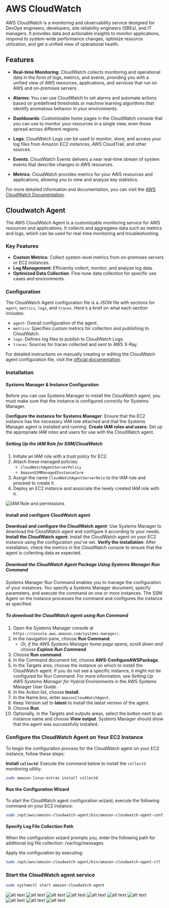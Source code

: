 # AWS CloudWatch

AWS CloudWatch is a monitoring and observability service designed for DevOps engineers, developers, site reliability engineers (SREs), and IT managers. It provides data and actionable insights to monitor applications, respond to system-wide performance changes, optimize resource utilization, and get a unified view of operational health.

## Features

- **Real-time Monitoring**: CloudWatch collects monitoring and operational data in the form of logs, metrics, and events, providing you with a unified view of AWS resources, applications, and services that run on AWS and on-premises servers.

- **Alarms**: You can use CloudWatch to set alarms and automate actions based on predefined thresholds or machine learning algorithms that identify anomalous behavior in your environments.

- **Dashboards**: Customizable home pages in the CloudWatch console that you can use to monitor your resources in a single view, even those spread across different regions.

- **Logs**: CloudWatch Logs can be used to monitor, store, and access your log files from Amazon EC2 instances, AWS CloudTrail, and other sources.

- **Events**: CloudWatch Events delivers a near real-time stream of system events that describe changes in AWS resources.

- **Metrics**: CloudWatch provides metrics for your AWS resources and applications, allowing you to view and analyze key statistics.

For more detailed information and documentation, you can visit the [AWS CloudWatch Documentation](https://docs.aws.amazon.com/cloudwatch/).

## Cloudwatch Agent

The AWS CloudWatch Agent is a customizable monitoring service for AWS resources and applications. It collects and aggregates data such as metrics and logs, which can be used for real-time monitoring and troubleshooting.

### Key Features

- **Custom Metrics**: Collect system-level metrics from on-premises servers or EC2 instances.
- **Log Management**: Efficiently collect, monitor, and analyze log data.
- **Optimized Data Collection**: Fine-tune data collection for specific use cases and environments.

### Configuration

The CloudWatch Agent configuration file is a JSON file with sections for `agent`, `metrics`, `logs`, and `traces`. Here's a brief on what each section includes:

- `agent`: Overall configuration of the agent.
- `metrics`: Specifies custom metrics for collection and publishing to CloudWatch.
- `logs`: Defines log files to publish to CloudWatch Logs.
- `traces`: Sources for traces collected and sent to AWS X-Ray.

For detailed instructions on manually creating or editing the CloudWatch agent configuration file, visit the [official documentation](https://docs.aws.amazon.com/AmazonCloudWatch/latest/monitoring/CloudWatch-Agent-Configuration-File-Details.html).

### Installation

#### Systems Manager & Instance Configuration

Before you can use Systems Manager to install the CloudWatch agent, you must make sure that the instance is configured correctly for Systems Manager.

**Configure the instance for Systems Manager**: Ensure that the EC2 instance has the necessary IAM role attached and that the Systems Manager agent is installed and running.
**Create IAM roles and users**: Set up the appropriate IAM roles and users for use with the CloudWatch agent.

##### Setting Up the IAM Role for SSM/CloudWatch

1. Initiate an IAM role with a trust policy for EC2.
2. Attach these managed policies:
   - `CloudWatchAgentServerPolicy`
   - `AmazonSSMManagedInstanceCore`
3. Assign the name `CloudWatchAgentServerRole` to the IAM role and proceed to create it.
4. Deploy an EC2 instance and associate the newly created IAM role with it.

![IAM Role and permissions](image-20.png)

#### Install and configure CloudWatch agent

**Download and configure the CloudWatch agent**: Use Systems Manager to download the CloudWatch agent and configure it according to your needs.
**Install the CloudWatch agent**: Install the CloudWatch agent on your EC2 instance using the configuration you've set.
**Verify the installation**: After installation, check the metrics in the CloudWatch console to ensure that the agent is collecting data as expected.

##### Download the CloudWatch Agent Package Using Systems Manager Run Command

Systems Manager Run Command enables you to manage the configuration of your instances. You specify a Systems Manager document, specify parameters, and execute the command on one or more instances. The SSM Agent on the instance processes the command and configures the instance as specified.

##### To download the CloudWatch agent using Run Command

1. Open the Systems Manager console at `https://console.aws.amazon.com/systems-manager/`.
2. In the navigation pane, choose **Run Command**.
   - *Or, if the AWS Systems Manager home page opens, scroll down and choose **Explore Run Command**.*
3. Choose **Run command**.
4. In the Command document list, choose **AWS-ConfigureAWSPackage**.
5. In the Targets area, choose the instance on which to install the CloudWatch agent. If you do not see a specific instance, it might not be configured for Run Command. For more information, see *Setting Up AWS Systems Manager for Hybrid Environments* in the AWS Systems Manager User Guide.
6. In the Action list, choose **Install**.
7. In the Name box, enter `AmazonCloudWatchAgent`.
8. Keep Version set to **latest** to install the latest version of the agent.
9. Choose **Run**.
10. Optionally, in the Targets and outputs areas, select the button next to an instance name and choose **View output**. Systems Manager should show that the agent was successfully installed.

### Configure the CloudWatch Agent on Your EC2 Instance

To begin the configuration process for the CloudWatch agent on your EC2 instance, follow these steps:

**Install `collectd`**:
   Execute the command below to install the `collectd` monitoring utility:

   ```bash
   sudo amazon-linux-extras install collectd
   ```

#### Run the Configuration Wizard

To start the CloudWatch agent configuration wizard, execute the following command on your EC2 instance:

```bash
sudo /opt/aws/amazon-cloudwatch-agent/bin/amazon-cloudwatch-agent-config-wizard
```

#### Specify Log File Collection Path

When the configuration wizard prompts you, enter the following path for additional log file collection:
/var/log/messages

Apply the configuration by executing:

```bash
sudo /opt/aws/amazon-cloudwatch-agent/bin/amazon-cloudwatch-agent-ctl -a fetch-config -m ec2 -c file:/opt/aws/amazon-cloudwatch-agent/bin/config.json -s
```

### Start the CloudWatch agent service

```bash
sudo systemctl start amazon-cloudwatch-agent
```

![alt text](image-10.png)
![alt text](image-11.png)
![alt text](image-12.png)
![alt text](image-13.png)
![alt text](image-16.png)
![alt text](image-15.png)
![alt text](image-14.png)
![alt text](image-17.png)
![alt text](image-18.png)
![alt text](image-19.png)
